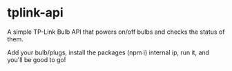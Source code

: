 # tplink-api
A simple TP-Link Bulb API that powers on/off bulbs and checks the status of them.

Add your bulb/plugs, install the packages (npm i) internal ip, run it, and you'll be good to go!
